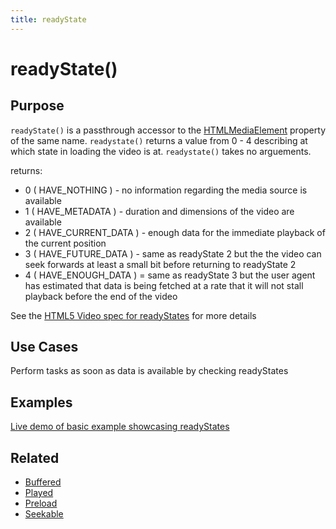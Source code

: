 ```yaml
---
title: readyState
---
```

# readyState() #

## Purpose ##

`readyState()` is a passthrough accessor to the [HTMLMediaElement](https://developer.mozilla.org/en/DOM/HTMLMediaElement) property of the same name. `readystate()` returns a value from 0 - 4 describing at which state in loading the video is at. `readystate()` takes no arguements.

returns:
  * 0 ( HAVE_NOTHING ) - no information regarding the media source is available
  * 1 ( HAVE_METADATA ) - duration and dimensions of the video are available
  * 2 ( HAVE_CURRENT_DATA ) - enough data for the immediate playback of the current position
  * 3 ( HAVE_FUTURE_DATA ) - same as readyState 2 but the the video can seek forwards at least a small bit before returning to readyState 2
  * 4 ( HAVE_ENOUGH_DATA ) = same as readyState 3 but the user agent has estimated that data is being fetched at a rate that it will not stall playback before the end of the video

See the [HTML5 Video spec for readyStates](http://www.w3.org/TR/html5/video.html#dom-media-have_nothing) for more details

## Use Cases ##

Perform tasks as soon as data is available by checking readyStates

## Examples ##

[Live demo of basic example showcasing readyStates](http://jsfiddle.net/popcornjs/Qj8xX/)

## Related ##

* [Buffered](#buffered)
* [Played](#played)
* [Preload](#preload)
* [Seekable](#seekable)
